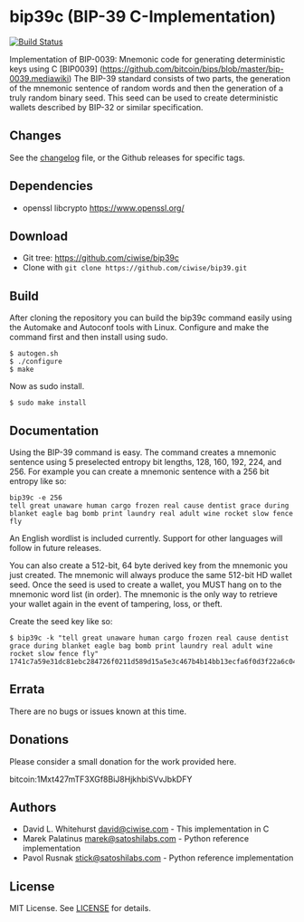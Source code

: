 # bip39c (BIP-39 C-Implementation) 

[![Build Status](https://travis-ci.org/ciwise/bip39c.svg)](https://travis-ci.org/ciwise/bip39c)

Implementation of BIP-0039: Mnemonic code for generating deterministic keys using C [BIP0039] (https://github.com/bitcoin/bips/blob/master/bip-0039.mediawiki) The BIP-39 standard consists
of two parts, the generation of the mnemonic sentence of random words and then the generation
of a truly random binary seed. This seed can be used to create deterministic wallets described
by BIP-32 or similar specification.

## Changes
See the [changelog](./ChangeLog) file, or the Github releases for specific tags.

## Dependencies
 * openssl libcrypto https://www.openssl.org/

## Download
 * Git tree:   https://github.com/ciwise/bip39c
 * Clone with `git clone https://github.com/ciwise/bip39.git`
 
## Build
After cloning the repository you can build the bip39c command easily using the Automake and Autoconf tools with Linux.
Configure and make the command first and then install using sudo.

```
$ autogen.sh
$ ./configure
$ make
```

Now as sudo install.

```
$ sudo make install
```
   
## Documentation
Using the BIP-39 command is easy. The command creates a mnemonic sentence
using 5 preselected entropy bit lengths, 128, 160, 192, 224, and 256. For
example you can create a mnemonic sentence with a 256 bit entropy like so:

```
bip39c -e 256
tell great unaware human cargo frozen real cause dentist grace during blanket eagle bag bomb print laundry real adult wine rocket slow fence fly
```
An English wordlist is included currently. Support for other languages will follow in future releases. 

You can also create a 512-bit, 64 byte derived key from the mnemonic you just created. The mnemonic will always produce the same 512-bit HD wallet seed. Once the seed is used to create a wallet, you MUST hang on to the mnemonic word list (in order). The mnemonic is the only way to retrieve your wallet again in the event of tampering, loss, or theft.

Create the seed key like so:

```
$ bip39c -k "tell great unaware human cargo frozen real cause dentist grace during blanket eagle bag bomb print laundry real adult wine rocket slow fence fly"
1741c7a59e31dc81ebc284726f0211d589d15a5e3c467b4b14bb13ecfa6f0d3f22a6c040a3e6a68542d6a86d2bd7e52b7247b52af98ddc7bd64b5ab5b2d502bc
```
## Errata

There are no bugs or issues known at this time.

## Donations

Please consider a small donation for the work provided here.

bitcoin:1Mxt427mTF3XGf8BiJ8HjkhbiSVvJbkDFY

## Authors

- David L. Whitehurst <david@ciwise.com> - This implementation in C
- Marek Palatinus <marek@satoshilabs.com> - Python reference implementation
- Pavol Rusnak <stick@satoshilabs.com> - Python reference implementation

## License
MIT License. See [LICENSE](LICENSE) for details.

[license-url]: https://github.com/ciwise/bip39c/LICENSE.
